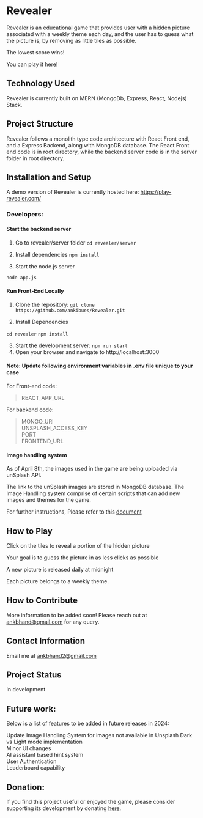 # Revealer

Revealer is an educational game that provides user with a hidden picture associated with a weekly theme each day, and the user has to guess what the picture is, by removing as little tiles as possible.

The lowest score wins!

You can play it [here](https://play-revealer.com/)! 

## Technology Used

Revealer is currently built on MERN (MongoDb, Express, React, Nodejs) Stack.


## Project Structure

Revealer follows a monolith type code architecture with React Front end, and a Express Backend, along with MongoDB database. The React Front end code is in root directory, while the backend server code is in the server folder in root directory. 


## Installation and Setup

A demo version of Revealer is currently hosted here: https://play-revealer.com/

### Developers:

#### Start the backend server 

1. Go to revealer/server folder
`cd revealer/server`

2. Install dependencies
`npm install`

3. Start the node.js server

`node app.js`

#### Run Front-End Locally

1. Clone the repository: 
`git clone https://github.com/ankibues/Revealer.git`

2. Install Dependencies

`cd revealer`
`npm install`

3. Start the development server:
`npm run start`
4. Open your browser and navigate to http://localhost:3000

#### Note: Update following environment variables in .env file unique to your case
For Front-end code:   
> REACT_APP_URL

For backend code:  
> MONGO_URI  
> UNSPLASH_ACCESS_KEY  
> PORT  
> FRONTEND_URL  

#### Image handling system

As of April 8th, the images used in the game are being uploaded via unSplash API. 

The link to the unSplash images are stored in MongoDB database. The Image Handling system comprise of certain scripts that can add new images and themes for the game.

For further instructions, Please refer to this [document](ImageHandlingSystem.md)
 

## How to Play

Click on the tiles to reveal a portion of the hidden picture

Your goal is to guess the picture in as less clicks as possible

A new picture is released daily at midnight

Each picture belongs to a weekly theme.


## How to Contribute

More information to be added soon! Please reach out at ankbhand@gmail.com for any query.


## Contact Information

Email me at ankbhand2@gmail.com


## Project Status

In development

## Future work:

Below is a list of features to be added in future releases in 2024: 

Update Image Handling System for images not available in Unsplash
Dark vs Light mode implementation   
Minor UI changes    
AI assistant based hint system   
User Authentication    
Leaderboard capability     


## Donation:

If you find this project useful or enjoyed the game, please consider supporting its development by donating [here](https://ko-fi.com/bhandlab).

